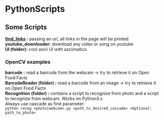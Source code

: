 # PythonScripts
 
## Some Scripts
 **[find_links](https://github.com/Rensykes/PythonScripts/blob/master/Scripts/find_links.py) :** passing an url, all links in the page will be printed<br />
 **youtube_downloader:** download any video or song on youtube<br />
 **UI (folder):** cool ascii UI with asciimatics<br />

### OpenCV examples
 **barcode :** read a barcode from the webcam -> try to retrieve it on Open Food Facts<br />
 **BarcodeReader (folder) :** read a barcode from an image -> try to retrieve it on Open Food Facts<br />
 **Recognition (folder) :** contains a script to recognize from photo and a script to recognize from webcam. Works on Python3.x<br />
Always use cascade as first parameter: <br />
`python recog_<photo|webcam>.py <path_to_desired_cascade> <Optional: path_to_photo>`
